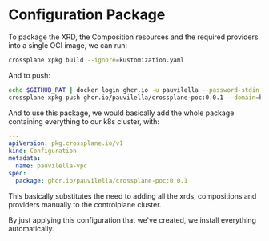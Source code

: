# Configuration Package

To package the XRD, the Composition resources and the required providers
into a single OCI image, we can run:

```bash
crossplane xpkg build --ignore=kustomization.yaml
```

And to push:

```bash
echo $GITHUB_PAT | docker login ghcr.io -u pauvilella --password-stdin
crossplane xpkg push ghcr.io/pauvilella/crossplane-poc:0.0.1 --domain=https://ghcr.io
```

And to use this package, we would basically add the whole
package containing everything to our k8s cluster, with:

```yaml
---
apiVersion: pkg.crossplane.io/v1
kind: Configuration
metadata:
  name: pauvilella-vpc
spec:
  package: ghcr.io/pauvilella/crossplane-poc:0.0.1
```

This basically substitutes the need to adding all the xrds,
compositions and providers manually to the controlplane cluster.

By just applying this configuration that we've created,
we install everything automatically.
